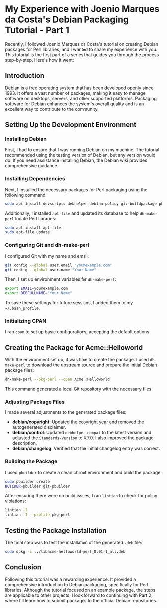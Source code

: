 # My Experience with Joenio Marques da Costa's Debian Packaging Tutorial - Part 1

Recently, I followed Joenio Marques da Costa's tutorial on creating Debian packages for Perl libraries, and I wanted to share my experience with you. This tutorial is the first part of a series that guides you through the process step-by-step. Here's how it went:

## Introduction

Debian is a free operating system that has been developed openly since 1993. It offers a vast number of packages, making it easy to manage software on desktops, servers, and other supported platforms. Packaging software for Debian enhances the system's overall quality and is an excellent way to contribute to the community.

## Setting Up the Development Environment

### Installing Debian

First, I had to ensure that I was running Debian on my machine. The tutorial recommended using the testing version of Debian, but any version would do. If you need assistance installing Debian, the Debian wiki provides comprehensive guidance.

### Installing Dependencies

Next, I installed the necessary packages for Perl packaging using the following command:

```bash
sudo apt install devscripts debhelper debian-policy git-buildpackage pkg-perl-tools
```

Additionally, I installed `apt-file` and updated its database to help `dh-make-perl` locate Perl libraries:

```bash
sudo apt install apt-file
sudo apt-file update
```

### Configuring Git and dh-make-perl

I configured Git with my name and email:

```bash
git config --global user.email "you@example.com"
git config --global user.name "Your Name"
```

Then, I set up environment variables for `dh-make-perl`:

```bash
export EMAIL=you@example.com
export DEBFULLNAME="Your Name"
```

To save these settings for future sessions, I added them to my `~/.bash_profile`.

### Initializing CPAN

I ran `cpan` to set up basic configurations, accepting the default options.

## Creating the Package for Acme::Helloworld

With the environment set up, it was time to create the package. I used `dh-make-perl` to download the upstream source and prepare the initial Debian package files:

```bash
dh-make-perl --pkg-perl --cpan Acme::Helloworld
```

This command generated a local Git repository with the necessary files.

### Adjusting Package Files

I made several adjustments to the generated package files:

- **debian/copyright**: Updated the copyright year and removed the autogenerated disclaimer.
- **debian/control**: Updated `debhelper-compat` to the latest version and adjusted the `Standards-Version` to 4.7.0. I also improved the package description.
- **debian/changelog**: Verified that the initial changelog entry was correct.

### Building the Package

I used `pbuilder` to create a clean chroot environment and build the package:

```bash
sudo pbuilder create
BUILDER=pbuilder git-pbuilder
```

After ensuring there were no build issues, I ran `lintian` to check for policy violations:

```bash
lintian -I
lintian -I --profile pkg-perl
```

## Testing the Package Installation

The final step was to test the installation of the generated `.deb` file:

```bash
sudo dpkg -i ../libacme-helloworld-perl_0.01-1_all.deb
```

## Conclusion

Following this tutorial was a rewarding experience. It provided a comprehensive introduction to Debian packaging, specifically for Perl libraries. Although the tutorial focused on an example package, the steps are applicable to other projects. I look forward to continuing with Part 2, where I'll learn how to submit packages to the official Debian repositories.
